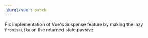 ```yaml
---
'@urql/vue': patch
---
```


Fix implementation of Vue's Suspense feature by making the lazy `PromiseLike` on the returned state passive.
